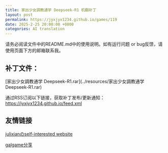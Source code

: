 ```yaml
---
title: 家出少女調教通学 Deepseek-R1 机翻补丁
layout: post
permalink: https://jyxjyx1234.github.io/games/119
date: 2025-2-25 20:00:00 +0800
categories: AI translation
---
```



请务必阅读文件中的README.md中的使用说明。如有运行问题 or bug反馈，请使用页面下方的邮箱联系我。



## 补丁文件：

[家出少女調教通学 Deepseek-R1.rar](../resources/家出少女調教通学 Deepseek-R1.rar)

 

通过RSS订阅以下链接，获取补丁发布/更新通知：https://jyxjyx1234.github.io/feed.xml

## 友情链接

[julixianのself-interested website](https://julixian-siw.worldsystem.top/) 

[galgame分享](https://t.me/galgpt)